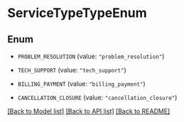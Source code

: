 # ServiceTypeTypeEnum

## Enum


* `PROBLEM_RESOLUTION` (value: `"problem_resolution"`)

* `TECH_SUPPORT` (value: `"tech_support"`)

* `BILLING_PAYMENT` (value: `"billing_payment"`)

* `CANCELLATION_CLOSURE` (value: `"cancellation_closure"`)


[[Back to Model list]](../README.md#documentation-for-models) [[Back to API list]](../README.md#documentation-for-api-endpoints) [[Back to README]](../README.md)


